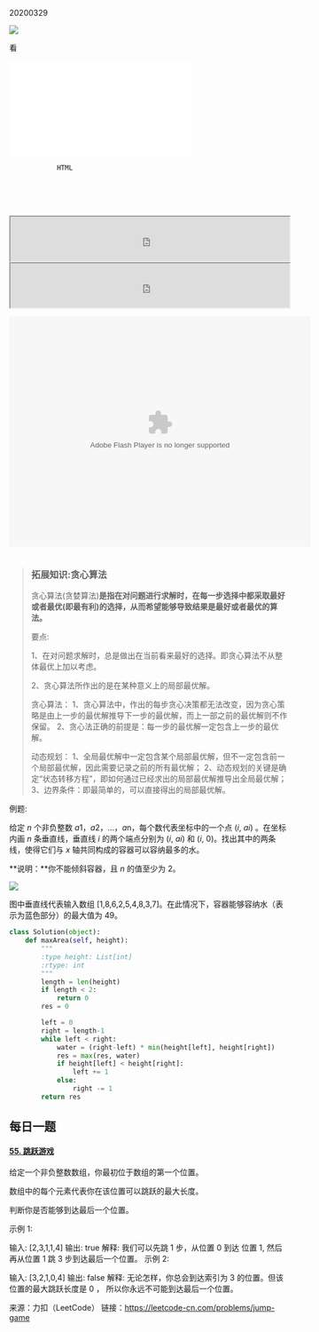 





20200329

![](https://mmbiz.qpic.cn/mmbiz_jpg/Yffia3qv7fVtRiadQMcM7LTULUtqnn14VGAZG9bA7DzNRGB0ADmFWkGeG6ZSdmOp4G5xVbvlvj1hJqxmp0jg4vyg/640?wx_fmt=jpeg&tp=webp&wxfrom=5&wx_lazy=1&wx_co=1)

看

<iframe frameborder="no" border="0" marginwidth="0" marginheight="0" width=330 height=86 src="//music.163.com/outchain/player?type=2&id=1338701842&auto=1&height=66"></iframe>
<iframe frameborder="no" border="0" marginwidth="0" marginheight="0" width=330 height=86 src="//music.163.com/outchain/player?type=2&id=1401671540&auto=1&height=66"></iframe>





				HTML


​				
​				
​						

<iframe name="music" src="http://m10.music.126.net/20200328212949/d6be000e1291b561588e2809693d2b5f/ymusic/5508/010c/015e/bb43c71d926fc90ac44f64ce47d2ef2f.mp3" marginwidth="1px" marginheight="20px" width=100% height="80px" frameborder=1 　scrolling="yes" autoplay="autoplay" ></iframe>   				

	





<iframe name="music" src="http://m10.music.126.net/20200328212949/d6be000e1291b561588e2809693d2b5f/ymusic/5508/010c/015e/bb43c71d926fc90ac44f64ce47d2ef2f.mp3" marginwidth="1px" marginheight="20px" width=100% height="80px" frameborder=1 　scrolling="yes" autoplay="autoplay" >

------

```html

```

  <video id="video" controls="" preload="none"
        poster="http://media.w3.org/2010/05/sintel/poster.png">
         <source id="mp4" src="http://media.w3.org/2010/05/sintel/trailer.mp4" 
             type="video/mp4">
          <source id="webm" src="http://media.w3.org/2010/05/sintel/trailer.webm" 
              type="video/webm">
          <source id="ogv" src="http://media.w3.org/2010/05/sintel/trailer.ogv" 
              type="video/ogg">
          <p>Your user agent does not support the HTML5 Video element.</p>
    </video>

-----

--





<iframe 
    height=450 
    width=800 
    src='http://player.youku.com/embed/XMzMxMjE0MjY4NA==' 
    frameborder=0 
    'allowfullscreen'>
</iframe>

<script type="text/javascript" src="http://www.xiami.com/widget/player-single?uid=32329501&sid=1776238762&mode=js"></script>



<embed height="415" width="544" quality="high" allowfullscreen="true" type="application/x-shockwave-flash" src="//static.hdslb.com/miniloader.swf" flashvars="aid=8506694&page=1" pluginspage="//www.adobe.com/shockwave/download/download.cgi?P1_Prod_Version=ShockwaveFlash"></embed>

<object classid="clsid:6BF52A52-394A-11d3-B153-00C04F79FAA6" 
type="application/x-oleobject" width="180" height="60">
<PARAM NAME="URL" VALUE="http://m10.music.126.net/20200328212949/d6be000e1291b561588e2809693d2b5f/ymusic/5508/010c/015e/bb43c71d926fc90ac44f64ce47d2ef2f.mp3">
<PARAM NAME="AutoStart" VALUE="False">
<PARAM name="Volume" value="50">
<PARAM name="loop" value="False">
<PARAM NAME="Mute" VALUE="False">
<PARAM NAME="fullScreen" VALUE="False">
<PARAM name="uiMode" value="full">
</object>

<embed autostart="true" hidden="true" loop="true" src="http://ois5yh1xg.bkt.clouddn.com/%E5%8D%A2%E5%86%A0%E5%BB%B7%E4%B8%80%E7%94%9F%E6%89%80%E7%88%B1.mp3"></embed>


> ### 拓展知识:贪心算法
>
> 贪心算法(贪婪算法)**是指在对问题进行求解时，在每一步选择中都采取最好或者最优(即最有利)的选择，从而希望能够导致结果是最好或者最优的算法。**
>
> 要点: 
>
> 1、在对问题求解时，总是做出在当前看来最好的选择。即贪心算法不从整体最优上加以考虑。
>
> 2、贪心算法所作出的是在某种意义上的局部最优解。
>
> 贪心算法：
> 1、贪心算法中，作出的每步贪心决策都无法改变，因为贪心策略是由上一步的最优解推导下一步的最优解，而上一部之前的最优解则不作保留。
> 2、贪心法正确的前提是：每一步的最优解一定包含上一步的最优解。
>
> 动态规划：
> 1、全局最优解中一定包含某个局部最优解，但不一定包含前一个局部最优解，因此需要记录之前的所有最优解；
> 2、动态规划的关键是确定“状态转移方程”，即如何通过已经求出的局部最优解推导出全局最优解；
> 3、边界条件：即最简单的，可以直接得出的局部最优解。

例题:

给定 *n* 个非负整数 *a*1，*a*2，…，*a*n，每个数代表坐标中的一个点 (*i*, *ai*) 。在坐标内画 *n* 条垂直线，垂直线 *i* 的两个端点分别为 (*i*, *ai*) 和 (*i*, 0)。找出其中的两条线，使得它们与 *x* 轴共同构成的容器可以容纳最多的水。

**说明：**你不能倾斜容器，且 *n* 的值至少为 2。

![](https://aliyun-lc-upload.oss-cn-hangzhou.aliyuncs.com/aliyun-lc-upload/uploads/2018/07/25/question_11.jpg)

图中垂直线代表输入数组 [1,8,6,2,5,4,8,3,7]。在此情况下，容器能够容纳水（表示为蓝色部分）的最大值为 49。

```python
class Solution(object):
    def maxArea(self, height):
        """
        :type height: List[int]
        :rtype: int
        """
        length = len(height)
        if length < 2:
            return 0
        res = 0

        left = 0
        right = length-1
        while left < right:
            water = (right-left) * min(height[left], height[right])
            res = max(res, water)
            if height[left] < height[right]:
                left += 1
            else:
                right -= 1
        return res
```



## 每日一题

#### [55. 跳跃游戏](https://leetcode-cn.com/problems/jump-game/)

给定一个非负整数数组，你最初位于数组的第一个位置。

数组中的每个元素代表你在该位置可以跳跃的最大长度。

判断你是否能够到达最后一个位置。

示例 1:

输入: [2,3,1,1,4]
输出: true
解释: 我们可以先跳 1 步，从位置 0 到达 位置 1, 然后再从位置 1 跳 3 步到达最后一个位置。
示例 2:

输入: [3,2,1,0,4]
输出: false
解释: 无论怎样，你总会到达索引为 3 的位置。但该位置的最大跳跃长度是 0 ， 所以你永远不可能到达最后一个位置。

来源：力扣（LeetCode）
链接：https://leetcode-cn.com/problems/jump-game
